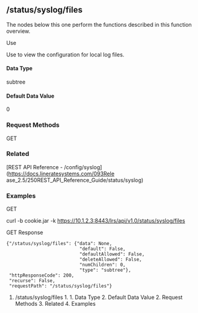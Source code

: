 ## /status/syslog/files

The nodes below this one perform the functions described in this function
overview.

Use

Use to view the configuration for local log files.

#### Data Type

subtree

#### Default Data Value

0

### Request Methods

GET

### Related

[REST API Reference - /config/syslog](https://docs.lineratesystems.com/093Rele
ase_2.5/250REST_API_Reference_Guide/status/syslog)

### Examples

GET

curl -b cookie.jar -k https://10.1.2.3:8443/lrs/api/v1.0/status/syslog/files

GET Response

    
    {"/status/syslog/files": {"data": None,
                               "default": False,
                               "defaultAllowed": False,
                               "deleteAllowed": False,
                               "numChildren": 0,
                               "type": "subtree"},
     "httpResponseCode": 200,
     "recurse": False,
     "requestPath": "/status/syslog/files"}
    

  1. /status/syslog/files
    1.       1. Data Type
      2. Default Data Value
    2. Request Methods
    3. Related
    4. Examples


